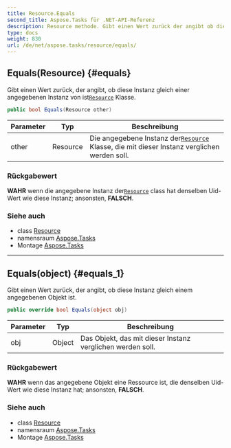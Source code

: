 ```yaml
---
title: Resource.Equals
second_title: Aspose.Tasks für .NET-API-Referenz
description: Resource methode. Gibt einen Wert zurück der angibt ob diese Instanz gleich einer angegebenen Instanz von istResource Klasse.
type: docs
weight: 830
url: /de/net/aspose.tasks/resource/equals/
---
```

## Equals(Resource) {#equals}

Gibt einen Wert zurück, der angibt, ob diese Instanz gleich einer angegebenen Instanz von ist[`Resource`](../) Klasse.

```csharp
public bool Equals(Resource other)
```

| Parameter | Typ | Beschreibung |
| --- | --- | --- |
| other | Resource | Die angegebene Instanz der[`Resource`](../) Klasse, die mit dieser Instanz verglichen werden soll. |

### Rückgabewert

**WAHR** wenn die angegebene Instanz der[`Resource`](../) class hat denselben Uid-Wert wie diese Instanz; ansonsten, **FALSCH**.

### Siehe auch

* class [Resource](../)
* namensraum [Aspose.Tasks](../../resource/)
* Montage [Aspose.Tasks](../../../)

---

## Equals(object) {#equals_1}

Gibt einen Wert zurück, der angibt, ob diese Instanz gleich einem angegebenen Objekt ist.

```csharp
public override bool Equals(object obj)
```

| Parameter | Typ | Beschreibung |
| --- | --- | --- |
| obj | Object | Das Objekt, das mit dieser Instanz verglichen werden soll. |

### Rückgabewert

**WAHR** wenn das angegebene Objekt eine Ressource ist, die denselben Uid-Wert wie diese Instanz hat; ansonsten, **FALSCH**.

### Siehe auch

* class [Resource](../)
* namensraum [Aspose.Tasks](../../resource/)
* Montage [Aspose.Tasks](../../../)


